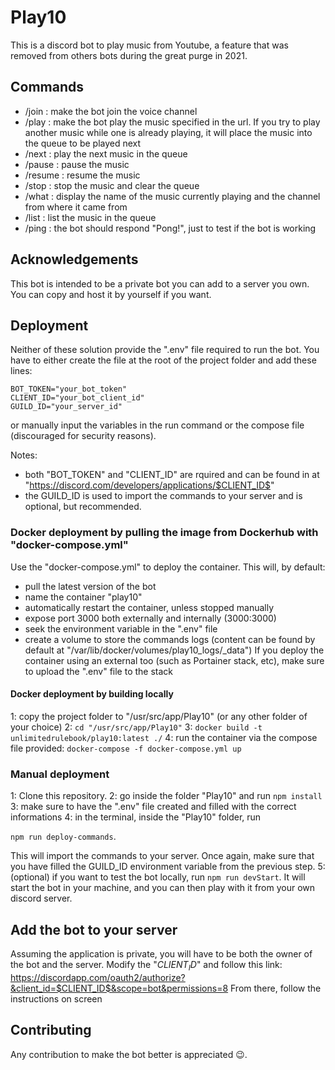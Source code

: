 
# Play10

This is a discord bot to play music from Youtube, a feature that was removed from others bots during the great purge in 2021.


## Commands

- /join : make the bot join the voice channel
- /play : make the bot play the music specified in the url. If you try to play another music while one is already playing, it will place the music into the queue to be played next
- /next : play the next music in the queue
- /pause : pause the music
- /resume : resume the music
- /stop : stop the music and clear the queue
- /what : display the name of the music currently playing and the channel from where it came from
- /list : list the music in the queue
- /ping : the bot should respond "Pong!", just to test if the bot is working


## Acknowledgements

This bot is intended to be a private bot you can add to a server you own. You can copy and host it by yourself if you want.

## Deployment

Neither of these solution provide the ".env" file required to run the bot. You have to either create the file at the root of the project folder and add these lines:
```
BOT_TOKEN="your_bot_token"
CLIENT_ID="your_bot_client_id"
GUILD_ID="your_server_id"
```
or manually input the variables in the run command or the compose file (discouraged for security reasons).

Notes:
- both "BOT_TOKEN" and "CLIENT_ID" are rquired and can be found in at "https://discord.com/developers/applications/$CLIENT_ID$" 
- the GUILD_ID is used to import the commands to your server and is optional, but recommended.

### Docker deployment by pulling the image from Dockerhub with "docker-compose.yml"

Use the "docker-compose.yml" to deploy the container. This will, by default:
- pull the latest version of the bot
- name the container "play10"
- automatically restart the container, unless stopped manually
- expose port 3000 both externally and internally (3000:3000)
- seek the environment variable in the ".env" file
- create a volume to store the commands logs (content can be found by default at "/var/lib/docker/volumes/play10_logs/_data")
If you deploy the container using an external too (such as Portainer stack, etc), make sure to upload the ".env" file to the stack


#### Docker deployment by building locally

1: copy the project folder to "/usr/src/app/Play10" (or any other folder of your choice)
2: ```cd "/usr/src/app/Play10"```
3: ```docker build -t unlimitedrulebook/play10:latest ./```
4: run the container via the compose file provided: ``` docker-compose -f docker-compose.yml up ```

### Manual deployment

1: Clone this repository.
2: go inside the folder "Play10" and run ```npm install```
3: make sure to have the ".env" file created and filled with the correct informations
4: in the terminal, inside the "Play10" folder, run 

``` npm run deploy-commands ```.

This will import the commands to your server. Once again, make sure that you have filled the GUILD_ID environment variable from the previous step.
5: (optional) if you want to test the bot locally, run ``` npm run devStart ```. It will start the bot in your machine, and you can then play with it from your own discord server.

## Add the bot to your server

Assuming the application is private, you will have to be both the owner of the bot and the server.
Modify the "$CLIENT_ID$" and follow this link:
https://discordapp.com/oauth2/authorize?&client_id=$CLIENT_ID$&scope=bot&permissions=8
From there, follow the instructions on screen

## Contributing

Any contribution to make the bot better is appreciated 😉.

